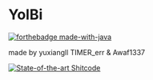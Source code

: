 # YolBi

[![forthebadge made-with-java](https://forthebadge.com/images/badges/made-with-java.svg)](https://java.com/)

made by yuxiangll TIMER_err & Awaf1337

[![State-of-the-art Shitcode](https://img.shields.io/static/v1?label=State-of-the-art&message=Shitcode&color=7B5804)](https://github.com/trekhleb/state-of-the-art-shitcode)